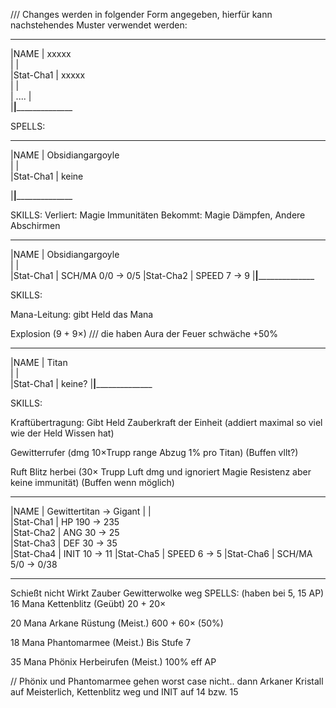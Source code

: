 /// Changes werden in folgender Form angegeben, hierfür kann nachstehendes Muster verwendet werden:

________________________________________________
|NAME            |      xxxxx                   
|                |                              
|Stat-Cha1       |      xxxxx                   
|                |                              
| ....           |                              
|________________|______________________________


SPELLS:


________________________________________________
|NAME            |      Obsidiangargoyle                   
|                |                              
|Stat-Cha1       |      keine        

|________________|______________________________

SKILLS:
Verliert: Magie Immunitäten
Bekommt: Magie Dämpfen, Andere Abschirmen

________________________________________________
|NAME            |      Obsidiangargoyle                   
|                |     
|Stat-Cha1       |      SCH/MA  0/0 -> 0/5
|Stat-Cha2       |      SPEED  7 -> 9
|________________|______________________________

SKILLS: 

Mana-Leitung: gibt Held das Mana

Explosion (9 + 9×) /// die haben Aura der Feuer schwäche +50%

________________________________________________
|NAME            |      Titan      
|                |     
|Stat-Cha1       |      keine?
|________________|______________________________

SKILLS: 

Kraftübertragung: Gibt Held Zauberkraft der Einheit (addiert maximal so viel wie der Held Wissen hat)

Gewitterrufer (dmg 10×Trupp range Abzug 1% pro Titan) (Buffen vllt?)

Ruft Blitz herbei (30× Trupp Luft dmg und ignoriert Magie Resistenz aber keine immunität) (Buffen wenn möglich)

________________________________________________
|NAME            |      Gewittertitan -> Gigant
|                |                              
|Stat-Cha1       |      HP 190 -> 235                  
|Stat-Cha2       |      ANG 30 -> 25                    
|Stat-Cha3       |      DEF  30 -> 35                     
|Stat-Cha4       |      INIT  10 -> 11
|Stat-Cha5       |      SPEED 6 -> 5
|Stat-Cha6       |      SCH/MA 5/0 -> 0/38
______________________________
Schießt nicht
Wirkt Zauber
Gewitterwolke weg
SPELLS: (haben bei 5, 15 AP)
16 Mana
Kettenblitz (Geübt) 20 + 20×

20 Mana
Arkane Rüstung (Meist.) 600 + 60× (50%)

18 Mana 
Phantomarmee (Meist.) Bis Stufe 7

35 Mana
Phönix Herbeirufen (Meist.) 100% eff AP

// Phönix und Phantomarmee gehen worst case nicht.. dann Arkaner Kristall auf Meisterlich, Kettenblitz weg und INIT auf 14 bzw. 15
